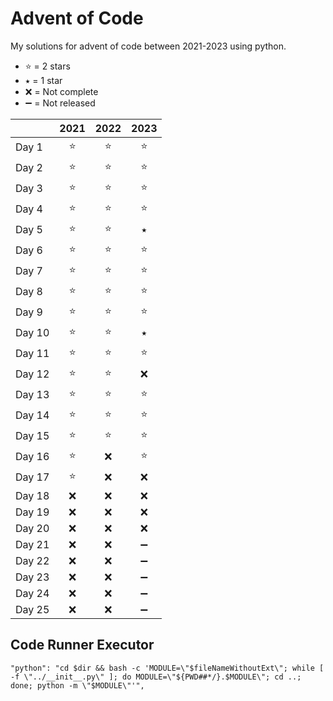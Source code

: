 # Advent of Code

My solutions for advent of code between 2021-2023 using python.

- ⭐ = 2 stars
- ⭑ = 1 star
- ❌ = Not complete
- ➖ = Not released

|        | 2021 | 2022 | 2023 |
| ------ | :--: | :--: | :--: |
| Day 1  |  ⭐  |  ⭐  |  ⭐  |
| Day 2  |  ⭐  |  ⭐  |  ⭐  |
| Day 3  |  ⭐  |  ⭐  |  ⭐  |
| Day 4  |  ⭐  |  ⭐  |  ⭐  |
| Day 5  |  ⭐  |  ⭐  |  ⭑   |
| Day 6  |  ⭐  |  ⭐  |  ⭐  |
| Day 7  |  ⭐  |  ⭐  |  ⭐  |
| Day 8  |  ⭐  |  ⭐  |  ⭐  |
| Day 9  |  ⭐  |  ⭐  |  ⭐  |
| Day 10 |  ⭐  |  ⭐  |  ⭑   |
| Day 11 |  ⭐  |  ⭐  |  ⭐  |
| Day 12 |  ⭐  |  ⭐  |  ❌  |
| Day 13 |  ⭐  |  ⭐  |  ⭐  |
| Day 14 |  ⭐  |  ⭐  |  ⭐  |
| Day 15 |  ⭐  |  ⭐  |  ⭐  |
| Day 16 |  ⭐  |  ❌  |  ⭐  |
| Day 17 |  ⭐  |  ❌  |  ❌  |
| Day 18 |  ❌  |  ❌  |  ❌  |
| Day 19 |  ❌  |  ❌  |  ❌  |
| Day 20 |  ❌  |  ❌  |  ❌  |
| Day 21 |  ❌  |  ❌  |  ➖  |
| Day 22 |  ❌  |  ❌  |  ➖  |
| Day 23 |  ❌  |  ❌  |  ➖  |
| Day 24 |  ❌  |  ❌  |  ➖  |
| Day 25 |  ❌  |  ❌  |  ➖  |

## Code Runner Executor

```
"python": "cd $dir && bash -c 'MODULE=\"$fileNameWithoutExt\"; while [ -f \"../__init__.py\" ]; do MODULE=\"${PWD##*/}.$MODULE\"; cd ..; done; python -m \"$MODULE\"'",
```
